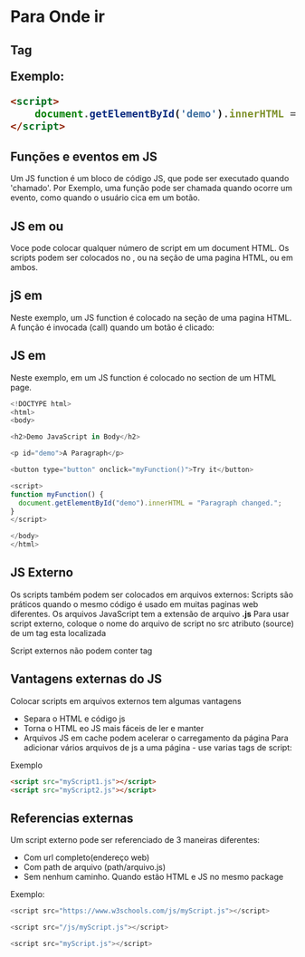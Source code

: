 # Para Onde ir

## Tag <script>
Em HTML, o código JS é inserido entre as tags <script> </script>

Exemplo:

~~~ html
<script>
    document.getElementById('demo').innerHTML = 'My first Javascript code';
</script>
~~~

## Funções e eventos em JS
Um JS function é um bloco de código JS, que pode ser executado quando 'chamado'.
Por Exemplo, uma função pode ser chamada quando ocorre um evento, como quando o usuário cica em um botão.

## JS em <head> ou <body>

Voce pode colocar qualquer número de script em um document HTML.
Os scripts podem ser colocados no <body>, ou na <head> seção de uma pagina HTML, ou em ambos.

## jS em <head>

Neste exemplo, um JS function é colocado na <head> seção de uma pagina HTML.
A função é invocada (call) quando um botão é clicado:

## JS em <body>
Neste exemplo, em um JS function é colocado no <body> section de um HTML page.

~~~ javascript
<!DOCTYPE html>
<html>
<body>

<h2>Demo JavaScript in Body</h2>

<p id="demo">A Paragraph</p>

<button type="button" onclick="myFunction()">Try it</button>

<script>
function myFunction() {
  document.getElementById("demo").innerHTML = "Paragraph changed.";
}
</script>

</body>
</html>
~~~

## JS Externo

Os scripts também podem ser colocados em arquivos externos:
Scripts são práticos quando o mesmo código é usado em muitas paginas web diferentes.
Os arquivos JavaScript tem a extensão de arquivo **.js**
Para usar script externo, coloque o nome do arquivo de script no src atributo (source) de um <script> tag:

~~~ javascript
<script src='myScript.js'></script>
~~~

Voce pode colocar uma referencia de script externa em head ou <body> como desejar.
O script se comportara como se estivesse localizado exatamente onde a </script> tag esta localizada

Script externos não podem conter tag </script>

## Vantagens externas do JS

Colocar scripts em arquivos externos tem algumas vantagens
- Separa o HTML e código js
- Torna o HTML eo JS mais fáceis de ler e manter
- Arquivos JS em cache podem acelerar o carregamento da página
Para adicionar vários arquivos de js a uma página - use varias tags de script:

Exemplo
~~~ html
<script src="myScript1.js"></script>
<script src="myScript2.js"></script>
~~~

## Referencias externas 
Um script externo pode ser referenciado de 3 maneiras diferentes:

- Com url completo(endereço web)
- Com path de arquivo (path/arquivo.js)
- Sem nenhum caminho. Quando estão HTML e JS no mesmo package

Exemplo:
~~~ javascript
<script src="https://www.w3schools.com/js/myScript.js"></script>

<script src="/js/myScript.js"></script>

<script src="myScript.js"></script>
~~~

